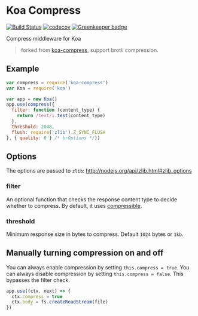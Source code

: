 # Koa Compress

[![Build Status](https://travis-ci.org/koajs/compress.svg?branch=master)](https://travis-ci.org/koajs/compress)
[![codecov](https://codecov.io/gh/koajs/compress/branch/master/graph/badge.svg)](https://codecov.io/gh/koajs/compress)
[![Greenkeeper badge](https://badges.greenkeeper.io/koajs/compress.svg)](https://greenkeeper.io/)

Compress middleware for Koa

> forked from [koa-compress](https://github.com/koajs/compress), support brotli compression.

## Example

```js
var compress = require('koa-compress')
var Koa = require('koa')

var app = new Koa()
app.use(compress({
  filter: function (content_type) {
  	return /text/i.test(content_type)
  },
  threshold: 2048,
  flush: require('zlib').Z_SYNC_FLUSH
}, { quality: 6 } /* brOptions */))
```

## Options

The options are passed to `zlib`: http://nodejs.org/api/zlib.html#zlib_options

### filter

An optional function that checks the response content type to decide whether to compress.
By default, it uses [compressible](https://github.com/expressjs/compressible).

### threshold

Minimum response size in bytes to compress.
Default `1024` bytes or `1kb`.

## Manually turning compression on and off

You can always enable compression by setting `this.compress = true`.
You can always disable compression by setting `this.compress = false`.
This bypasses the filter check.

```js
app.use((ctx, next) => {
  ctx.compress = true
  ctx.body = fs.createReadStream(file)
})
```

